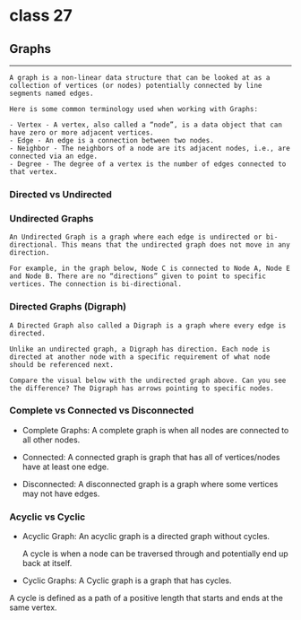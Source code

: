 # class 27

## Graphs

--------------

    A graph is a non-linear data structure that can be looked at as a collection of vertices (or nodes) potentially connected by line segments named edges.

    Here is some common terminology used when working with Graphs:

    - Vertex - A vertex, also called a “node”, is a data object that can have zero or more adjacent vertices.
    - Edge - An edge is a connection between two nodes.
    - Neighbor - The neighbors of a node are its adjacent nodes, i.e., are connected via an edge.
    - Degree - The degree of a vertex is the number of edges connected to that vertex.

### Directed vs Undirected

### Undirected Graphs

    An Undirected Graph is a graph where each edge is undirected or bi-directional. This means that the undirected graph does not move in any direction.

    For example, in the graph below, Node C is connected to Node A, Node E and Node B. There are no “directions” given to point to specific vertices. The connection is bi-directional.

### Directed Graphs (Digraph)

    A Directed Graph also called a Digraph is a graph where every edge is directed.

    Unlike an undirected graph, a Digraph has direction. Each node is directed at another node with a specific requirement of what node should be referenced next.

    Compare the visual below with the undirected graph above. Can you see the difference? The Digraph has arrows pointing to specific nodes.

### Complete vs Connected vs Disconnected

- Complete Graphs:
    A complete graph is when all nodes are connected to all other nodes.

- Connected:
    A connected graph is graph that has all of vertices/nodes have at least one edge.

- Disconnected:
    A disconnected graph is a graph where some vertices may not have edges.

### Acyclic vs Cyclic

- Acyclic Graph:
    An acyclic graph is a directed graph without cycles.

    A cycle is when a node can be traversed through and potentially end up back at itself.

- Cyclic Graphs:
A Cyclic graph is a graph that has cycles.

A cycle is defined as a path of a positive length that starts and ends at the same vertex.
